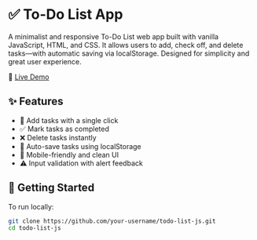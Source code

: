 # ✅ To-Do List App

A minimalist and responsive To-Do List web app built with vanilla JavaScript, HTML, and CSS. It allows users to add, check off, and delete tasks—with automatic saving via localStorage. Designed for simplicity and great user experience.

🔗 [Live Demo](https://todonots.netlify.app)  

## ✨ Features

- 📝 Add tasks with a single click
- ✅ Mark tasks as completed
- ❌ Delete tasks instantly
- 💾 Auto-save tasks using localStorage
- 📱 Mobile-friendly and clean UI
- ⚠️ Input validation with alert feedback

## 🚀 Getting Started

To run locally:

```bash
git clone https://github.com/your-username/todo-list-js.git
cd todo-list-js
